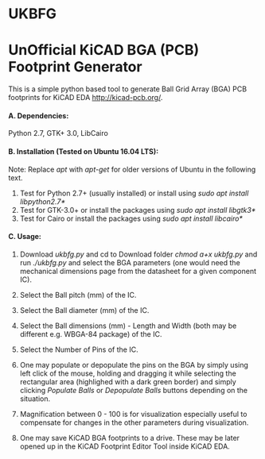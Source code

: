 # UKBFG
# UnOfficial KiCAD BGA (PCB) Footprint Generator

This is a simple python based tool to generate Ball Grid Array (BGA) PCB footprints for KiCAD EDA http://kicad-pcb.org/.

#### A. Dependencies:

Python 2.7, GTK+ 3.0, LibCairo

#### B. Installation (Tested on Ubuntu 16.04 LTS):

Note: Replace *apt* with *apt-get* for older versions of Ubuntu in the following text.

1. Test for Python 2.7+ (usually installed) or install using *sudo apt install libpython2.7\**
2. Test for GTK-3.0+ or install the packages using *sudo apt install libgtk3\** 
3. Test for Cairo or install the packages using *sudo apt install libcairo\**

#### C. Usage:

1. Download *ukbfg.py* and cd to Download folder *chmod a+x ukbfg.py* and run *./ukbfg.py* and select the BGA parameters (one would need the mechanical dimensions page from the datasheet for a given component IC).

2. Select the Ball pitch (mm) of the IC.

3. Select the Ball diameter (mm) of the IC.

4. Select the Ball dimensions (mm) - Length and Width (both may be different e.g. WBGA-84 package) of the IC. 
   
5. Select the Number of Pins of the IC.

6. One may populate or depopulate the pins on the BGA by simply using left click of the mouse, holding and dragging it while selecting the rectangular area (highlighed with a dark green border) and simply clicking *Populate Balls* or *Depopulate Balls* buttons depending on the situation.

7. Magnification between 0 - 100 is for visualization especially useful to compensate for changes in the other parameters during visualization.

8. One may save KiCAD BGA footprints to a drive. These may be later opened up in the KiCAD Footprint Editor Tool inside KiCAD EDA.


   
